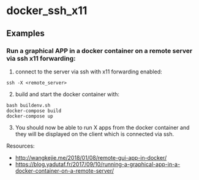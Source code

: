 # docker_ssh_x11

## Examples  

### Run a graphical APP in a docker container on a remote server via ssh x11 forwarding:  

1. connect to the server via ssh with x11 forwarding enabled:  

```console
ssh -X <remote_server>  
```

2. build and start the docker container with:  

```console
bash buildenv.sh
docker-compose build
docker-compose up
```

3. You should now be able to run X apps from the docker container and they will be displayed on the client which is connected via ssh.  

Resources:
- http://wangkejie.me/2018/01/08/remote-gui-app-in-docker/
- https://blog.yadutaf.fr/2017/09/10/running-a-graphical-app-in-a-docker-container-on-a-remote-server/  

